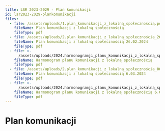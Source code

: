 ```yaml
---
title: LSR 2023-2029 - Plan komunikacji
id: lsr2023-2029-plankomunikacji
files:
  - file: /assets/uploads/1.plan_komunikacji_z_lokalną_społecznością.pdf
    fileName: Plan komunikacji z lokalną społecznością
    fileType: pdf
  - file: /assets/uploads/2.plan_komunikacji_z_lokalną_społecznością_26.02.2024.pdf
    fileName: Plan komunikacji z lokalną społecznością 26.02.2024
    fileType: pdf
  - file: >-
      /assets/uploads/2024.harmonogramji_planu_komunikacji_z_lokalną_społecznością_26.02.2024.pdf
    fileName: Harmonogram planu komunikacji z lokalną społecznością
    fileType: pdf
  - file: /assets/uploads/2.plan_komunikacji_z_lokalną_społecznością_06.03.2024.pdf
    fileName: Plan komunikacji z lokalną społecznością 6.03.2024
    fileType: pdf
  - file: >-
      /assets/uploads/2024.harmonogramji_planu_komunikacji_z_lokalną_społecznością_06.03.2024.pdf
    fileName: Harmonogram planu komunikacji z lokalną społecznością 6.03.2024
    fileType: pdf
---
```

# Plan komunikacji

